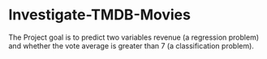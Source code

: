 # Investigate-TMDB-Movies
The Project goal is to predict two variables revenue (a regression problem) and whether the vote average is greater than 7 (a classification problem).
